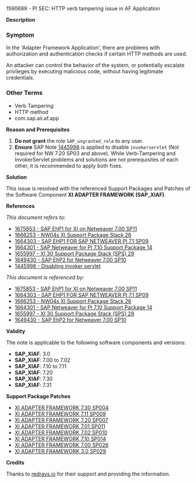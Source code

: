 1590689 - PI SEC: HTTP verb tampering issue in AF Application

**Description**

### Symptom

In the 'Adapter Framework Application', there are problems with authorization and authentication checks if certain HTTP methods are used.

An attacker can control the behavior of the system, or potentially escalate privileges by executing malicious code, without having legitimate credentials.

### Other Terms

- Verb Tampering
- HTTP method
- com.sap.aii.af.app

**Reason and Prerequisites**

1. **Do not grant** the role `SAP_ungranted_role` to any user.
2. **Ensure** SAP Note [1445998](https://me.sap.com/notes/1445998) is applied to disable `invokerservlet` (Not required for NW 7.20 SP03 and above). While Verb-Tampering and InvokerServlet problems and solutions are not prerequisites of each other, it is recommended to apply both fixes.

**Solution**

This issue is resolved with the referenced Support Packages and Patches of the Software Component **XI ADAPTER FRAMEWORK (SAP_XIAF)**.

**References**

*This document refers to:*

- [1675853 - SAP EhP1 for XI on Netweaver 7.00 SP11](https://me.sap.com/notes/1675853)
- [1666253 - NW04s XI Support Package Stack 26](https://me.sap.com/notes/1666253)
- [1664303 - SAP EHP1 FOR SAP NETWEAVER PI 7.1 SP09](https://me.sap.com/notes/1664303)
- [1664301 - SAP Netweaver for PI 7.10 Support Package 14](https://me.sap.com/notes/1664301)
- [1655997 - XI 30 Support Package Stack (SPS) 29](https://me.sap.com/notes/1655997)
- [1649430 - SAP EhP2 for Netweaver 7.00 SP10](https://me.sap.com/notes/1649430)
- [1445998 - Disabling invoker servlet](https://me.sap.com/notes/1445998)

*This document is referenced by:*

- [1675853 - SAP EhP1 for XI on Netweaver 7.00 SP11](https://me.sap.com/notes/1675853)
- [1664303 - SAP EHP1 FOR SAP NETWEAVER PI 7.1 SP09](https://me.sap.com/notes/1664303)
- [1666253 - NW04s XI Support Package Stack 26](https://me.sap.com/notes/1666253)
- [1664301 - SAP Netweaver for PI 7.10 Support Package 14](https://me.sap.com/notes/1664301)
- [1655997 - XI 30 Support Package Stack (SPS) 29](https://me.sap.com/notes/1655997)
- [1649430 - SAP EhP2 for Netweaver 7.00 SP10](https://me.sap.com/notes/1649430)

**Validity**

The note is applicable to the following software components and versions:

- **SAP_XIAF**: 3.0
- **SAP_XIAF**: 7.00 to 7.02
- **SAP_XIAF**: 7.10 to 7.11
- **SAP_XIAF**: 7.20
- **SAP_XIAF**: 7.30
- **SAP_XIAF**: 7.31

**Support Package Patches**

- [XI ADAPTER FRAMEWORK 7.30 SP004](https://me.sap.com/support/swdc/notes?cvnr=01200615320200015134&support_package=SP004&patch_level=000000)
- [XI ADAPTER FRAMEWORK 7.11 SP009](https://me.sap.com/support/swdc/notes?cvnr=01200314690200006988&support_package=SP009&patch_level=000000)
- [XI ADAPTER FRAMEWORK 7.20 SP007](https://me.sap.com/support/swdc/notes?cvnr=01200615320200013138&support_package=SP007&patch_level=000000)
- [XI ADAPTER FRAMEWORK 7.01 SP011](https://me.sap.com/support/swdc/notes?cvnr=01200314690200007188&support_package=SP011&patch_level=000000)
- [XI ADAPTER FRAMEWORK 7.02 SP010](https://me.sap.com/support/swdc/notes?cvnr=01200615320200012533&support_package=SP010&patch_level=000000)
- [XI ADAPTER FRAMEWORK 7.10 SP014](https://me.sap.com/support/swdc/notes?cvnr=01200314690200005003&support_package=SP014&patch_level=000000)
- [XI ADAPTER FRAMEWORK 7.00 SP026](https://me.sap.com/support/swdc/notes?cvnr=01200615320200007812&support_package=SP026&patch_level=000000)
- [XI ADAPTER FRAMEWORK 3.0 SP029](https://me.sap.com/support/swdc/notes?cvnr=01200615320200007232&support_package=SP029&patch_level=000000)

**Credits**

Thanks to [redrays.io](https://redrays.io) for their support and providing the information.